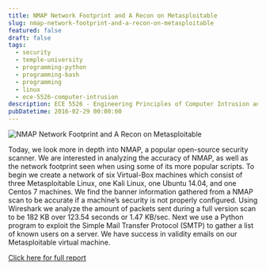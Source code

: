 ```yaml
---
title: NMAP Network Footprint and A Recon on Metasploitable
slug: nmap-network-footprint-and-a-recon-on-metasploitable
featured: false
draft: false
tags:
  - security
  - temple-university
  - programming-python
  - programming-bash
  - programming
  - linux
  - ece-5526-computer-intrusion
description: ECE 5526 - Engineering Principles of Computer Intrusion and Detection
pubDatetime: 2016-02-29 00:00:00
---
```


![NMAP Network Footprint and A Recon on Metasploitable](@assets/images/5526_engineering_principles_computer_intrusion/virtualmachine-env.png)

Today, we look more in depth into NMAP, a popular open-source security
scanner. We are interested in analyzing the accuracy of NMAP, as well as
the network footprint seen when using some of its more popular scripts.
To begin we create a network of six Virtual-Box machines which consist of
three Metasploitable Linux, one Kali Linux, one Ubuntu 14.04, and one
Centos 7 machines. We find the banner information gathered from a NMAP
scan to be accurate if a machine’s security is not properly configured.
Using Wireshark we analyze the amount of packets sent during a full version
scan to be 182 KB over 123.54 seconds or 1.47 KB/sec. Next we use a Python
program to exploit the Simple Mail Transfer Protocol (SMTP) to gather a
list of known users on a server. We have success in validity emails on our
Metasploitable virtual machine.

[Click here for full report](https://github.com/dtrejod/myece5526/blob/master/projects/20160227_nmap_network_footprint/20160227_trejo_devin_002.pdf)
